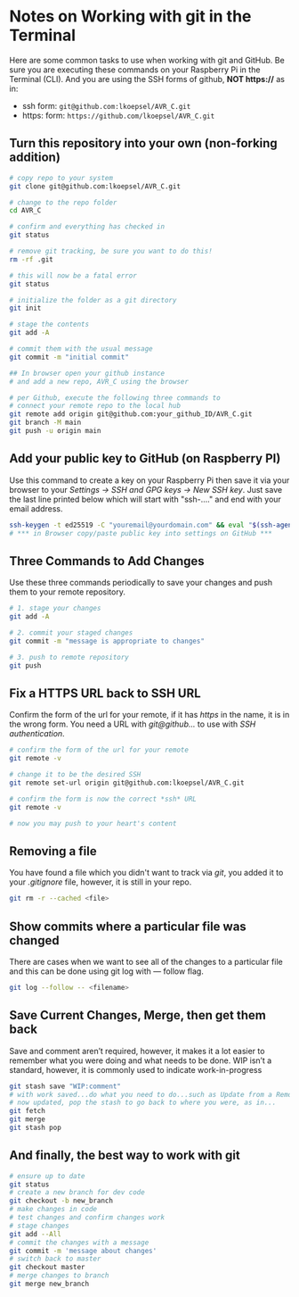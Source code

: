 # Notes on Working with git in the Terminal
 
Here are some common tasks to use when working with git and GitHub. Be sure you are executing these commands on your Raspberry Pi in the Terminal (CLI). And you are using the SSH forms of github, **NOT https://** as in:

* ssh form: `git@github.com:lkoepsel/AVR_C.git`
* https: form: `https://github.com/lkoepsel/AVR_C.git`

## Turn this repository into your own (non-forking addition)
```bash
# copy repo to your system
git clone git@github.com:lkoepsel/AVR_C.git

# change to the repo folder
cd AVR_C

# confirm and everything has checked in
git status

# remove git tracking, be sure you want to do this!
rm -rf .git

# this will now be a fatal error
git status

# initialize the folder as a git directory
git init

# stage the contents
git add -A

# commit them with the usual message
git commit -m "initial commit"

## In browser open your github instance 
# and add a new repo, AVR_C using the browser

# per Github, execute the following three commands to
# connect your remote repo to the local hub
git remote add origin git@github.com:your_github_ID/AVR_C.git
git branch -M main
git push -u origin main
```

## Add your public key to GitHub (on Raspberry PI)
Use this command to create a key on your Raspberry Pi then save it via your browser to your *Settings -> SSH and GPG keys -> New SSH key*. Just save the last line printed below which will start with "ssh-...." and end with your email address.

```bash
ssh-keygen -t ed25519 -C "youremail@yourdomain.com" && eval "$(ssh-agent -s)" && ssh-add ~/.ssh/id_ed25519 && cat ~/.ssh/id_ed25519.pub
# *** in Browser copy/paste public key into settings on GitHub ***
```

## Three Commands to Add Changes
Use these three commands periodically to save your changes and push them to your remote repository. 
```bash
# 1. stage your changes
git add -A

# 2. commit your staged changes
git commit -m "message is appropriate to changes"

# 3. push to remote repository
git push
```

## Fix a HTTPS URL back to SSH URL
Confirm the form of the url for your remote, if it has *https* in the name, it is in the wrong form. You need a URL with *git@github...* to use with *SSH authentication*.
```bash
# confirm the form of the url for your remote
git remote -v

# change it to be the desired SSH
git remote set-url origin git@github.com:lkoepsel/AVR_C.git

# confirm the form is now the correct *ssh* URL
git remote -v

# now you may push to your heart's content
```

## Removing a file
You have found a file which you didn't want to track via *git*, you added it to your *.gitignore* file, however, it is still in your repo. 
```bash
git rm -r --cached <file>
```

## Show commits where a particular file was changed
There are cases when we want to see all of the changes to a particular file and this can be done using git log with — follow flag.
```bash
git log --follow -- <filename>
```

## Save Current Changes, Merge, then get them back
Save and comment aren’t required, however, it makes it a lot easier to remember what you were doing and what needs to be done.
WIP isn’t a standard, however, it is commonly used to indicate work-in-progress

```bash
git stash save "WIP:comment"
# with work saved...do what you need to do...such as Update from a Remote
# now updated, pop the stash to go back to where you were, as in...
git fetch
git merge
git stash pop
```
## And finally, the best way to work with git
```bash
# ensure up to date
git status
# create a new branch for dev code
git checkout -b new_branch
# make changes in code
# test changes and confirm changes work
# stage changes
git add --All
# commit the changes with a message
git commit -m 'message about changes'
# switch back to master
git checkout master
# merge changes to branch
git merge new_branch
```
